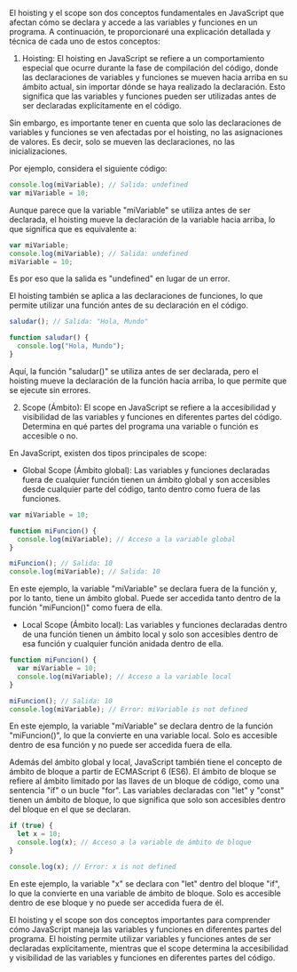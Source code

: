 El hoisting y el scope son dos conceptos fundamentales en JavaScript que afectan cómo se declara y accede a las variables y funciones en un programa. A continuación, te proporcionaré una explicación detallada y técnica de cada uno de estos conceptos:

1. Hoisting:
El hoisting en JavaScript se refiere a un comportamiento especial que ocurre durante la fase de compilación del código, donde las declaraciones de variables y funciones se mueven hacia arriba en su ámbito actual, sin importar dónde se haya realizado la declaración. Esto significa que las variables y funciones pueden ser utilizadas antes de ser declaradas explícitamente en el código.

Sin embargo, es importante tener en cuenta que solo las declaraciones de variables y funciones se ven afectadas por el hoisting, no las asignaciones de valores. Es decir, solo se mueven las declaraciones, no las inicializaciones.

Por ejemplo, considera el siguiente código:

```javascript
console.log(miVariable); // Salida: undefined
var miVariable = 10;
```

Aunque parece que la variable "miVariable" se utiliza antes de ser declarada, el hoisting mueve la declaración de la variable hacia arriba, lo que significa que es equivalente a:

```javascript
var miVariable;
console.log(miVariable); // Salida: undefined
miVariable = 10;
```

Es por eso que la salida es "undefined" en lugar de un error.

El hoisting también se aplica a las declaraciones de funciones, lo que permite utilizar una función antes de su declaración en el código.

```javascript
saludar(); // Salida: "Hola, Mundo"

function saludar() {
  console.log("Hola, Mundo");
}
```

Aquí, la función "saludar()" se utiliza antes de ser declarada, pero el hoisting mueve la declaración de la función hacia arriba, lo que permite que se ejecute sin errores.

2. Scope (Ámbito):
El scope en JavaScript se refiere a la accesibilidad y visibilidad de las variables y funciones en diferentes partes del código. Determina en qué partes del programa una variable o función es accesible o no.

En JavaScript, existen dos tipos principales de scope:

- Global Scope (Ámbito global): Las variables y funciones declaradas fuera de cualquier función tienen un ámbito global y son accesibles desde cualquier parte del código, tanto dentro como fuera de las funciones.

```javascript
var miVariable = 10;

function miFuncion() {
  console.log(miVariable); // Acceso a la variable global
}

miFuncion(); // Salida: 10
console.log(miVariable); // Salida: 10
```

En este ejemplo, la variable "miVariable" se declara fuera de la función y, por lo tanto, tiene un ámbito global. Puede ser accedida tanto dentro de la función "miFuncion()" como fuera de ella.

- Local Scope (Ámbito local): Las variables y funciones declaradas dentro de una función tienen un ámbito local y solo son accesibles dentro de esa función y cualquier función anidada dentro de ella.

```javascript
function miFuncion() {
  var miVariable = 10;
  console.log(miVariable); // Acceso a la variable local
}

miFuncion(); // Salida: 10
console.log(miVariable); // Error: miVariable is not defined
```

En este ejemplo, la variable "miVariable" se declara dentro de la función "miFuncion()", lo que la convierte en una variable local. Solo es accesible dentro de esa función y no puede ser accedida fuera de ella.

Además del ámbito global y local, JavaScript también tiene el concepto de ámbito de bloque a partir de ECMAScript 6 (ES6). El ámbito de bloque se refiere al ámbito limitado por las llaves de un bloque de código, como una sentencia "if" o un bucle "for". Las variables declaradas con "let" y "const" tienen un ámbito de bloque, lo que significa que solo son accesibles dentro del bloque en el que se declaran.

```javascript
if (true) {
  let x = 10;
  console.log(x); // Acceso a la variable de ámbito de bloque
}

console.log(x); // Error: x is not defined
```

En este ejemplo, la variable "x" se declara con "let" dentro del bloque "if", lo que la convierte en una variable de ámbito de bloque. Solo es accesible dentro de ese bloque y no puede ser accedida fuera de él.

El hoisting y el scope son dos conceptos importantes para comprender cómo JavaScript maneja las variables y funciones en diferentes partes del programa. El hoisting permite utilizar variables y funciones antes de ser declaradas explícitamente, mientras que el scope determina la accesibilidad y visibilidad de las variables y funciones en diferentes partes del código.